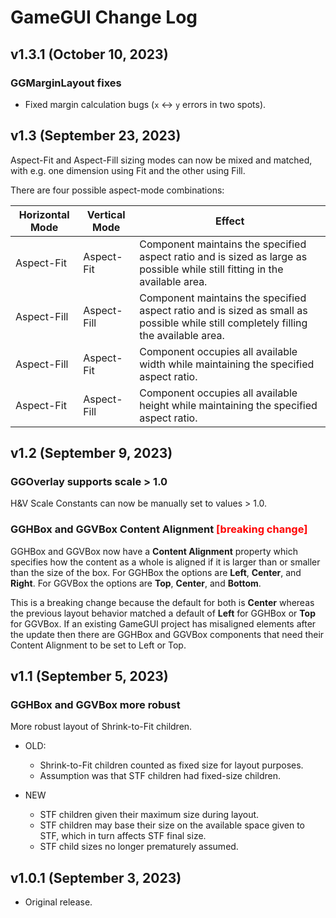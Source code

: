 # GameGUI Change Log

## v1.3.1 (October 10, 2023)
### GGMarginLayout fixes
- Fixed margin calculation bugs (`x` <-> `y` errors in two spots).

## v1.3 (September 23, 2023)
Aspect-Fit and Aspect-Fill sizing modes can now be mixed and matched, with e.g. one dimension using Fit and the other using Fill.

There are four possible aspect-mode combinations:

Horizontal Mode | Vertical Mode | Effect
----------------|---------------|-------
Aspect-Fit      | Aspect-Fit    | Component maintains the specified aspect ratio and is sized as large as possible while still fitting in the available area.
Aspect-Fill     | Aspect-Fill   | Component maintains the specified aspect ratio and is sized as small as possible while still completely filling the available area.
Aspect-Fill     | Aspect-Fit    | Component occupies all available width while maintaining the specified aspect ratio.
Aspect-Fit      | Aspect-Fill   | Component occupies all available height while maintaining the specified aspect ratio.

## v1.2 (September 9, 2023)

### GGOverlay supports scale > 1.0

H&V Scale Constants can now be manually set to values > 1.0.

### GGHBox and GGVBox Content Alignment <font color=red>[breaking change]</font>

GGHBox and GGVBox now have a **Content Alignment** property which specifies how the content as a whole is aligned
if it is larger than or smaller than the size of the box. For GGHBox the options are **Left**, **Center**, and **Right**.
For GGVBox the options are **Top**, **Center**, and **Bottom**.

This is a breaking change because the default for both is **Center** whereas the previous layout behavior matched
a default of **Left** for GGHBox or **Top** for GGVBox. If an existing GameGUI project has misaligned elements
after the update then there are GGHBox and GGVBox components that need their Content Alignment to be set to Left or Top.

## v1.1 (September 5, 2023)

### GGHBox and GGVBox more robust

More robust layout of Shrink-to-Fit children.

- OLD:
    - Shrink-to-Fit children counted as fixed size for layout purposes.
    - Assumption was that STF children had fixed-size children.

- NEW
    - STF children given their maximum size during layout.
    - STF children may base their size on the available space given to STF, which in turn affects STF final size.
    - STF child sizes no longer prematurely assumed.

## v1.0.1 (September 3, 2023)
- Original release.
